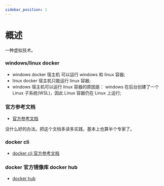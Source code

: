 ```yaml
---
sidebar_position: 1
---
```


# 概述

一种虚拟技术。

### windows/linux docker

- windows docker 宿主机 可以运行 windows 和 linux 容器;
- linux docker 宿主机只能运行 linux 容器;
- windows 宿主机可以运行 linux 容器的原因是： windows 在后台创建了一个 Linux 子系统(WSL)，因此 Linux 容器仍在 Linux 上运行;

### 官方参考文档

- [官方参考文档](https://docs.docker.com/reference/)

没什么好的办法。把这个文档多读多实践，基本上也算半个专家了。

### docker cli

- [docker cli 官方参考文档](https://docs.docker.com/reference/cli/docker/)

### docker 官方镜像库 docker hub

- [docker hub](https://hub.docker.com/)
